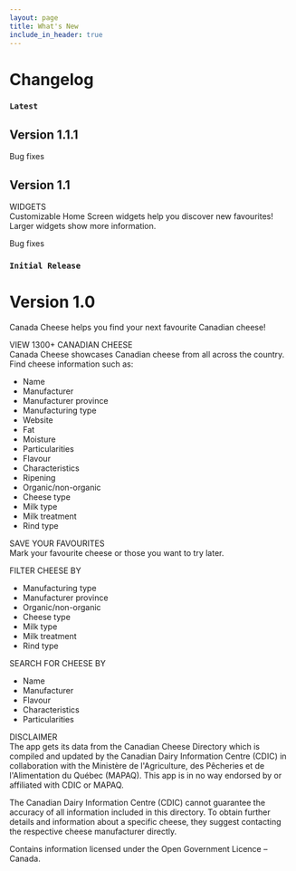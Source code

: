 ```yaml
---
layout: page
title: What's New
include_in_header: true
---
```


# Changelog

### `Latest`
## **Version 1.1.1**
Bug fixes

## **Version 1.1**
WIDGETS<br>
Customizable Home Screen widgets help you discover new favourites! Larger widgets show more information.<br>

Bug fixes

### `Initial Release`
# **Version 1.0**
Canada Cheese helps you find your next favourite Canadian cheese!

VIEW 1300+ CANADIAN CHEESE<br>
Canada Cheese showcases Canadian cheese from all across the country. Find cheese information such as:
- Name
- Manufacturer
- Manufacturer province
- Manufacturing type
- Website
- Fat
- Moisture
- Particularities
- Flavour
- Characteristics
- Ripening
- Organic/non-organic
- Cheese type
- Milk type
- Milk treatment
- Rind type

SAVE YOUR FAVOURITES<br>
Mark your favourite cheese or those you want to try later.

FILTER CHEESE BY
- Manufacturing type
- Manufacturer province
- Organic/non-organic
- Cheese type
- Milk type
- Milk treatment
- Rind type

SEARCH FOR CHEESE BY
- Name
- Manufacturer
- Flavour
- Characteristics
- Particularities

DISCLAIMER<br>
The app gets its data from the Canadian Cheese Directory which is compiled and updated by the Canadian Dairy Information Centre (CDIC) in collaboration with the Ministère de l'Agriculture, des Pêcheries et de l'Alimentation du Québec (MAPAQ). This app is in no way endorsed by or affiliated with CDIC or MAPAQ.

The Canadian Dairy Information Centre (CDIC) cannot guarantee the accuracy of all information included in this directory. To obtain further details and information about a specific cheese, they suggest contacting the respective cheese manufacturer directly.

Contains information licensed under the Open Government Licence – Canada.
